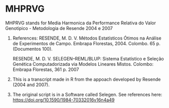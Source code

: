 # MHPRVG
MHPRVG stands for Media Harmonica da Performance Relativa do Valor Genotipico - Metodologia de Resende 2004  e 2007
1) References:
      RESENDE, M. D. V. Métodos Estatísticos Ótimos na Análise de Experimentos de Campo. 
      Embrapa Florestas, 2004. Colombo. 65 p. (Documentos 100).

      RESENDE, M. D. V. SELEGEN–REML/BLUP: Sistema Estatístico e Seleção Genética 
      Computadorizada via Modelos Lineares Mistos. Colombo: Embrapa Florestas, 361 p. 2007
2) This is a transcript made in R from the appoach developed by Resende (2004 and 2007). 
3) The original script is in a Software called Selegen. See references here: https://doi.org/10.1590/1984-70332016v16n4a49
